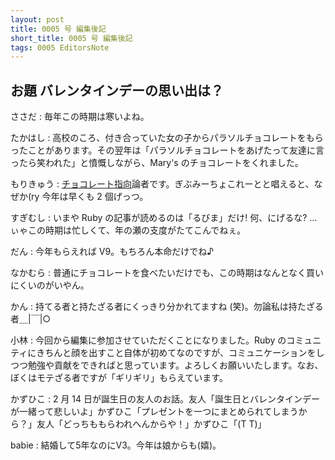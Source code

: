 ```yaml
---
layout: post
title: 0005 号 編集後記
short_title: 0005 号 編集後記
tags: 0005 EditorsNote
---
```



## お題 バレンタインデーの思い出は？

ささだ
:  毎年この時期は寒いよね。

たかはし
:  高校のころ、付き合っていた女の子からパラソルチョコレートをもらったことがあります。その翌年は「パラソルチョコレートをあげたって友達に言ったら笑われた」と憤慨しながら、Mary's のチョコレートをくれました。

もりきゅう
: [チョコレート指向](http://moriq.tdiary.net/20030730.html#p06)論者です。ぎぶみーちょこれーとと唱えると、なぜか(ry 今年は早くも 2 個げっつ。

すぎむし
:  いまや Ruby の記事が読めるのは「るびま」だけ! 何、にげるな? …ぃゃこの時期は忙しくて、年の瀬の支度がたてこんでねぇ。

だん
:  今年もらえれば V9。もちろん本命だけでね♪

なかむら
:  普通にチョコレートを食べたいだけでも、この時期はなんとなく買いにくいのがいやん。

かん
: 持てる者と持たざる者にくっきり分かれてますね (笑)。勿論私は持たざる者＿|￣|○

小林
: 今回から編集に参加させていただくことになりました。Ruby のコミュニティにきちんと顔を出すこと自体が初めてなのですが、コミュニケーションをしつつ勉強や貢献をできればと思っています。よろしくお願いいたします。なお、ぼくはモテざる者ですが「ギリギリ」もらえています。

かずひこ
: 2 月 14 日が誕生日の友人のお話。友人「誕生日とバレンタインデーが一緒って悲しいよ」かずひこ「プレゼントを一つにまとめられてしまうから？」友人「どっちももらわれへんからや！」かずひこ「(T T)」

babie
: 結婚して5年なのにV3。今年は娘からも(嬉)。


